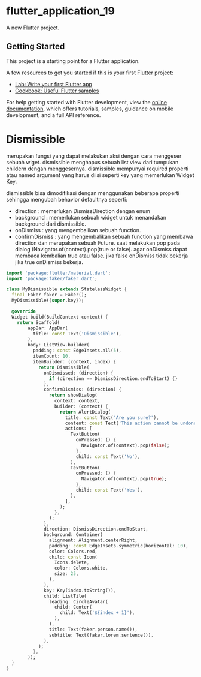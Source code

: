 # flutter_application_19

A new Flutter project.

## Getting Started

This project is a starting point for a Flutter application.

A few resources to get you started if this is your first Flutter project:

- [Lab: Write your first Flutter app](https://docs.flutter.dev/get-started/codelab)
- [Cookbook: Useful Flutter samples](https://docs.flutter.dev/cookbook)

For help getting started with Flutter development, view the
[online documentation](https://docs.flutter.dev/), which offers tutorials,
samples, guidance on mobile development, and a full API reference.

# Dismissible

merupakan fungsi yang dapat melakukan aksi dengan cara menggeser sebuah wiget. dismissible menghapus sebuah list view dari tumpukan childern dengan menggesernya. dismissible mempunyai required properti atau named argument yang harus diisi seperti key yang memerlukan Widget Key.

dismissible bisa dimodifikasi dengan menggunakan beberapa properti sehingga mengubah behavior defaultnya seperti:

- direction : memerlukan DismissDirection dengan enum
- background : memerlukan sebuah widget untuk menandakan background dari dismissible.
- onDismiss : yang mengembalikan sebuah function.
- confirmDismiss : yang mengembalikan sebuah function yang membawa direction dan merupakan sebuah Future. saat melakukan pop pada dialog (Navigator.of(context).pop(true or false). agar onDismiss dapat membaca kembalian true atau false. jika false onDismiss tidak bekerja jika true onDismiss bekerja.

```dart
import 'package:flutter/material.dart';
import 'package:faker/faker.dart';

class MyDismissible extends StatelessWidget {
  final Faker faker = Faker();
  MyDismissible({super.key});

  @override
  Widget build(BuildContext context) {
    return Scaffold(
        appBar: AppBar(
          title: const Text('Dismissible'),
        ),
        body: ListView.builder(
          padding: const EdgeInsets.all(5),
          itemCount: 10,
          itemBuilder: (context, index) {
            return Dismissible(
              onDismissed: (direction) {
                if (direction == DismissDirection.endToStart) {}
              },
              confirmDismiss: (direction) {
                return showDialog(
                  context: context,
                  builder: (context) {
                    return AlertDialog(
                      title: const Text('Are you sure?'),
                      content: const Text('This action cannot be undone.'),
                      actions: [
                        TextButton(
                          onPressed: () {
                            Navigator.of(context).pop(false);
                          },
                          child: const Text('No'),
                        ),
                        TextButton(
                          onPressed: () {
                            Navigator.of(context).pop(true);
                          },
                          child: const Text('Yes'),
                        ),
                      ],
                    );
                  },
                );
              },
              direction: DismissDirection.endToStart,
              background: Container(
                alignment: Alignment.centerRight,
                padding: const EdgeInsets.symmetric(horizontal: 10),
                color: Colors.red,
                child: const Icon(
                  Icons.delete,
                  color: Colors.white,
                  size: 25,
                ),
              ),
              key: Key(index.toString()),
              child: ListTile(
                leading: CircleAvatar(
                  child: Center(
                    child: Text('${index + 1}'),
                  ),
                ),
                title: Text(faker.person.name()),
                subtitle: Text(faker.lorem.sentence()),
              ),
            );
          },
        ));
  }
}
```
